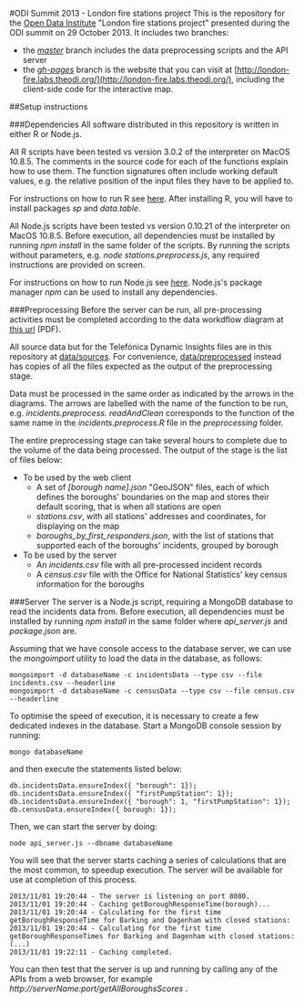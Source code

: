#ODI Summit 2013 - London fire stations project
This is the repository for the [Open Data Institute](http://theodi.org/) "London fire stations project" presented during the ODI summit on 29 October 2013. It includes two branches:
- the [_master_](https://github.com/theodi/FNR_Analysis/tree/master) branch includes the data  preprocessing scripts and the API server 
- the [_gh-pages_](https://github.com/theodi/FNR_Analysis/tree/gh-pages) branch is the website that you can visit at [http://london-fire.labs.theodi.org/](http://london-fire.labs.theodi.org/), including the client-side code for the interactive map.

##Setup instructions

###Dependencies
All software distributed in this repository is written in either R or Node.js. 

All R scripts have been tested vs version 3.0.2 of the interpreter on MacOS 10.8.5. The comments in the source code for each of the functions explain how to use them. The function signatures often include working default values, e.g. the relative position of the input files they have to be applied to.

For instructions on how to run R see [here](http://cran.r-project.org/doc/manuals/r-release/R-admin.html#Obtaining-R). After installing R, you will have to install packages _sp_ and _data.table_.

All Node.js scripts have been tested vs version 0.10.21 of the interpreter on MacOS 10.8.5. Before execution, all dependencies must be installed by running _npm install_ in the same folder of the scripts. By running the scripts without parameters, e.g. _node stations.preprocess.js_, any required instructions are provided on screen.

For instructions on how to run Node.js see [here](https://github.com/joyent/node/wiki/Installing-Node.js-via-package-manager). Node.js's package manager _npm_ can be used to install any dependencies.

###Preprocessing
Before the server can be run, all pre-processing activities must be completed according to the data workdflow diagram at [this url](preprocessing/preprocessing%20data%20workflow%20diagram.pdf?raw=true) (PDF).

All source data but for the Telefónica Dynamic Insights files are in this repository at [data/sources](tree/master/data/sources). For convenience, [data/preprocessed](tree/master/data/preprocessed) instead has copies of all the files expected as the output of the preprocessing stage.

Data must be processed in the same order as indicated by the arrows in the diagrams. The arrows are labelled with the name of the function to be run, e.g. _incidents.preprocess. readAndClean_ corresponds to the function of the same name in the _incidents.preprocess.R_ file in the _preprocessing_ folder. 

The entire preprocessing stage can take several hours to complete due to the volume of the data being processed. The output of the stage is the list of files below:
- To be used by the web client
  - A set of _[borough name].json_ "GeoJSON" files, each of which defines the boroughs' boundaries on the map and stores their default scoring, that is when all stations are open
  - _stations.csv_, with all stations' addresses and coordinates, for displaying on the map 
  - _boroughs_by_first_responders.json_, with the list of stations that supported each of the boroughs' incidents, grouped by borough 
- To be used by the server
  - An _incidents.csv_ file with all pre-processed incident records
  - A _census.csv_ file with the Office for National Statistics' key census information for the boroughs

###Server
The server is a Node.js script, requiring a MongoDB database to read the incidents data from. Before execution, all dependencies must be installed by running _npm install_ in the same folder where _api\_server.js_ and _package.json_ are.

Assuming that we have console access to the database server, we can use the _mongoimport_ utility to load the data in the database, as follows:

    mongoimport -d databaseName -c incidentsData --type csv --file incidents.csv --headerline
    mongoimport -d databaseName -c censusData --type csv --file census.csv --headerline

To optimise the speed of execution, it is necessary to create a few dedicated indexes in the database. Start a MongoDB console session by running:

    mongo databaseName

and then execute the statements listed below:

    db.incidentsData.ensureIndex({ "borough": 1});
    db.incidentsData.ensureIndex({ "firstPumpStation": 1});
    db.incidentsData.ensureIndex({ "borough": 1, "firstPumpStation": 1});
    db.censusData.ensureIndex({ borough: 1});

Then, we can start the server by doing:

    node api_server.js --dbname databaseName

You will see that the server starts caching a series of calculations that are the most common, to speedup execution. The server will be available for use at completion of this process.

    2013/11/01 19:20:44 - The server is listening on port 8080.
    2013/11/01 19:20:44 - Caching getBoroughResponseTime(borough)...
    2013/11/01 19:20:44 - Calculating for the first time getBoroughResponseTime for Barking and Dagenham with closed stations: 
    2013/11/01 19:20:44 - Calculating for the first time getBoroughResponseTimes for Barking and Dagenham with closed stations: 
    (...)
    2013/11/01 19:22:11 - Caching completed.

You can then test that the server is up and running by calling any of the APIs from a web browser, for example _http://serverName:port/getAllBoroughsScores_ .
